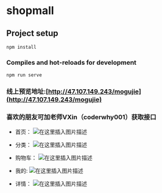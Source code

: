 # shopmall

## Project setup
```
npm install
```

### Compiles and hot-reloads for development
```
npm run serve
```
### 线上预览地址:[http://47.107.149.243/mogujie](http://47.107.149.243/mogujie)
### 喜欢的朋友可加老师VXin（coderwhy001）获取接口

- 首页：
![在这里插入图片描述](https://img-blog.csdnimg.cn/20200812213505595.png#pic_center)

- 分类：
![在这里插入图片描述](https://img-blog.csdnimg.cn/20200812213531701.png#pic_center)

- 购物车：
![在这里插入图片描述](https://img-blog.csdnimg.cn/20200812213553952.png#pic_center)

- 我的:
![在这里插入图片描述](https://img-blog.csdnimg.cn/20200812213606867.png#pic_center)

- 详情：
![在这里插入图片描述](https://img-blog.csdnimg.cn/2020081221363060.png#pic_center)
